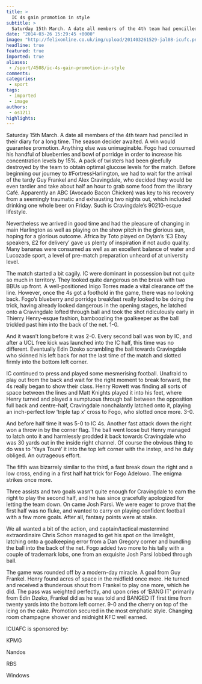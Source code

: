 ```yaml
---
title: >
  IC 4s gain promotion in style
subtitle: >
  Saturday 15th March. A date all members of the 4th team had pencilled in their diary for a long time. The season decider awaited. A win would guarantee promotion. Anything else was unimaginable.
date: "2014-03-26 15:29:45 +0000"
image: "http://felixonline.co.uk/img/upload/201403261529-jal08-icufc.png"
headline: true
featured: true
imported: true
aliases:
 - /sport/4508/ic-4s-gain-promotion-in-style
comments:
categories:
 - sport
tags:
 - imported
 - image
authors:
 - os1211
highlights:
---
```


Saturday 15th March. A date all members of the 4th team had pencilled in their diary for a long time. The season decider awaited. A win would guarantee promotion. Anything else was unimaginable. Fogo had consumed his handful of blueberries and bowl of porridge in order to increase his concentration levels by 15%. A pack of twisters had been gleefully destroyed by the team to obtain optimal glucose levels for the match. Before beginning our journey to #FortressHarlington, we had to wait for the arrival of the tardy Guy Frankel and Alex Cravingdale, who decided they would be even tardier and take about half an hour to grab some food from the library Café. Apparently an ABC (Avocado Bacon Chicken) was key to his recovery from a seemingly traumatic and exhausting two nights out, which included drinking one whole beer on Friday. Such is Cravingdale’s 90210-esque lifestyle.

Nevertheless we arrived in good time and had the pleasure of changing in main Harlington as well as playing on the show pitch in the glorious sun, hoping for a glorious outcome. Africa by Toto played on Dylan’s ‘£3 Ebay speakers, £2 for delivery’ gave us plenty of inspiration if not audio quality. Many bananas were consumed as well as an excellent balance of water and Lucozade sport, a level of pre-match preparation unheard of at university level.

The match started a bit cagily. IC were dominant in possession but not quite so much in territory. They looked quite dangerous on the break with two BBUs up front. A well-positioned Inigo Torres made a vital clearance off the line. However, once the 4s got a foothold in the game, there was no looking back. Fogo’s blueberry and porridge breakfast really looked to be doing the trick, having already looked dangerous in the opening stages, he latched onto a Cravingdale lofted through ball and took the shot ridiculously early in Thierry Henry-esque fashion, bamboozling the goalkeeper as the ball trickled past him into the back of the net. 1-0.

And it wasn’t long before it was 2-0. Every second ball was won by IC, and after a UCL free kick was launched into the IC half, this time was no different. Eventually Edin Dzeko scrambling the ball towards Cravingdale who skinned his left back for not the last time of the match and slotted firmly into the bottom left corner.

IC continued to press and played some mesmerising football. Unafraid to play out from the back and wait for the right moment to break forward, the 4s really began to show their class. Henry Rowett was finding all sorts of space between the lines and Matt Knights played it into his feet, where Henry turned and played a sumptuous through ball between the opposition full back and centre-half, Cravingdale nonchalantly latched onto it, playing an inch-perfect low ‘triple tap x’ cross to Fogo, who slotted once more. 3-0.

And before half time it was 5-0 to IC 4s. Another fast attack down the right won a throw in by the corner flag. The ball went loose but Henry managed to latch onto it and harmlessly prodded it back towards Cravingdale who was 30 yards out in the inside right channel. Of course the obvious thing to do was to ‘Yaya Touré’ it into the top left corner with the instep, and he duly obliged. An outrageous effort.

The fifth was bizarrely similar to the third, a fast break down the right and a low cross, ending in a first half hat trick for Fogo Adelowo. The enigma strikes once more.

Three assists and two goals wasn’t quite enough for Cravingdale to earn the right to play the second half, and he has since gracefully apologized for letting the team down. On came Josh Parsi. We were eager to prove that the first half was no fluke, and wanted to carry on playing confident football with a few more goals. After all, fantasy points were at stake.

We all wanted a bit of the action, and captain/tactical mastermind extraordinaire Chris Schon managed to get his spot on the limelight, latching onto a goalkeeping error from a Dan Gregory corner and bundling the ball into the back of the net. Fogo added two more to his tally with a couple of trademark lobs, one from an exquisite Josh Parsi lobbed through ball.

The game was rounded off by a modern-day miracle. A goal from Guy Frankel. Henry found acres of space in the midfield once more. He turned and received a thunderous shout from Frankel to play one more, which he did. The pass was weighted perfectly, and upon cries of ‘BANG IT’ primarily from Edin Dzeko, Frankel did as he was told and BANGED IT first time from twenty yards into the bottom left corner. 9-0 and the cherry on top of the icing on the cake. Promotion secured in the most emphatic style. Changing room champagne shower and midnight KFC well earned.

ICUAFC is sponsored by:

KPMG

Nandos

RBS

Windows

